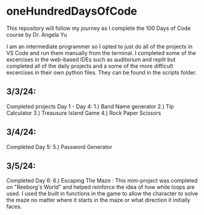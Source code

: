 # oneHundredDaysOfCode

This repository will follow my journey as I complete the 100 Days of Code course by Dr. Angela Yu

I am an intermediate programmer so I opted to just do all of the projects in VS Code and run them manually from the terminal.
I completed some of the excercises in the web-based IDEs such as auditorium and replit but completed all of the daily projects and a some of the more difficult excercises in their own python files. They can be found in the scripts folder.

## 3/3/24:
Completed projects Day 1 - Day 4:
1.) Band Name generator
2.) Tip Calculator
3.) Treausure Island Game
4.) Rock Paper Scissors

## 3/4/24:
Completed Day 5:
5.) Password Generator

## 3/5/24:
Completed Day 6:
6.) Escaping The Maze : This mini-project was completed on "Reeborg's World" and helped reinforce the idea of how while loops are used. I used the built in functions in the game to allow the character to solve the maze no matter where it starts in the maze or what direction it initially faces.

